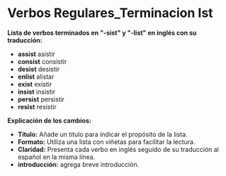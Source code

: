 # Verbos Regulares_Terminacion Ist



**Lista de verbos terminados en "-sist" y "-list" en inglés con su traducción:**

*   **assist**    asistir
*   **consist**    consistir
*   **desist**    desistir
*   **enlist**    alistar
*   **exist**    existir
*   **insist**    insistir
*   **persist**    persistir
*   **resist**    resistir

**Explicación de los cambios:**

*   **Título:** Añade un título para indicar el propósito de la lista.
*   **Formato:** Utiliza una lista con viñetas para facilitar la lectura.
*   **Claridad:** Presenta cada verbo en inglés seguido de su traducción al español en la misma línea.
*   **introducción:** agrega breve introducción.
